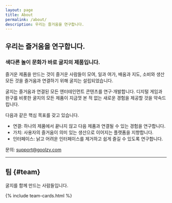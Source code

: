 ```yaml
---
layout: page
title: About
permalink: /about/
description: 우리는 즐거움을 연구합니다.
---
```


## 우리는 즐거움을 연구합니다.

### 색다른 놀이 문화가 바로 굴지의 제품입니다.

즐거운 제품을 만드는 것이 즐거운 사람들이 모여, 일과 여가, 배움과 지도, 소비와 생산 모든 것을 즐거움과 연결하기 위해 굴지는 설립되었습니다.

굴지는 즐거움과 연결된 모든 엔터테인먼트 콘텐츠를 연구·개발합니다. 디지털 게임과 완구를 비롯한 굴지의 모든 제품이 지금껏 본 적 없는 새로운 경험을 제공할 것을 약속드립니다.

다음과 같은 핵심 목표를 갖고 있습니다.

- 연결: 하나의 제품에서 끝나지 않고 다음 제품과 연결될 수 있는 경험을 연구합니다.
- 가치: 사용자의 즐거움이 의미 있는 생산으로 이어지는 플랫폼을 지향합니다.
- 인터페이스: 낡고 어려운 인터페이스를 제거하고 쉽게 즐길 수 있도록 연구합니다.

문의: <a href="mailto:support@goolzy.com">support@goolzy.com</a>

---

## 팀 {#team}

굴지를 함께 만드는 사람들입니다.

{% include team-cards.html %}
